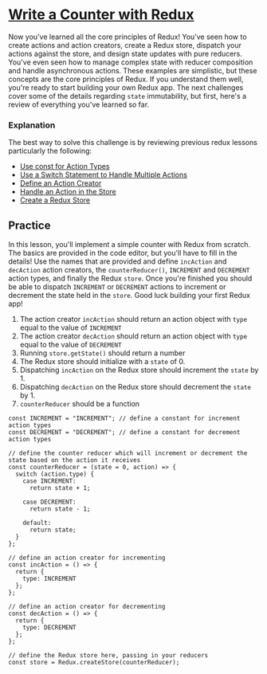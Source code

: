 # [Write a Counter with Redux](https://www.freecodecamp.org/learn/front-end-development-libraries/redux/write-a-counter-with-redux)

Now you've learned all the core principles of Redux! You've seen how to create actions and action creators, create a Redux store, dispatch your actions against the store, and design state updates with pure reducers. You've even seen how to manage complex state with reducer composition and handle asynchronous actions. These examples are simplistic, but these concepts are the core principles of Redux. If you understand them well, you're ready to start building your own Redux app. The next challenges cover some of the details regarding `state` immutability, but first, here's a review of everything you've learned so far.

### Explanation
The best way to solve this challenge is by reviewing previous redux lessons particularly the following:

- [Use const for Action Types](https://learn.freecodecamp.org/front-end-libraries/redux/use-const-for-action-types/)
- [Use a Switch Statement to Handle Multiple Actions](https://learn.freecodecamp.org/front-end-libraries/redux/use-a-switch-statement-to-handle-multiple-actions/)
- [Define an Action Creator](https://learn.freecodecamp.org/front-end-libraries/redux/define-an-action-creator/)
- [Handle an Action in the Store](https://learn.freecodecamp.org/front-end-libraries/redux/handle-an-action-in-the-store/)
- [Create a Redux Store](https://learn.freecodecamp.org/front-end-libraries/redux/create-a-redux-store)

## Practice
In this lesson, you'll implement a simple counter with Redux from scratch. The basics are provided in the code editor, but you'll have to fill in the details! Use the names that are provided and define `incAction` and `decAction` action creators, the `counterReducer()`, `INCREMENT` and `DECREMENT` action types, and finally the Redux `store`. Once you're finished you should be able to dispatch `INCREMENT` or `DECREMENT` actions to increment or decrement the state held in the `store`. Good luck building your first Redux app!

1. The action creator `incAction` should return an action object with `type` equal to the value of `INCREMENT`
2. The action creator `decAction` should return an action object with `type` equal to the value of `DECREMENT`
3. Running `store.getState()` should return a number
4. The Redux store should initialize with a `state` of 0.
5. Dispatching `incAction` on the Redux store should increment the `state` by 1.
6. Dispatching `decAction` on the Redux store should decrement the `state` by 1.
7. `counterReducer` should be a function

```
const INCREMENT = "INCREMENT"; // define a constant for increment action types
const DECREMENT = "DECREMENT"; // define a constant for decrement action types

// define the counter reducer which will increment or decrement the state based on the action it receives
const counterReducer = (state = 0, action) => {
  switch (action.type) {
    case INCREMENT:
      return state + 1;

    case DECREMENT:
      return state - 1;

    default:
      return state;
  }
};

// define an action creator for incrementing
const incAction = () => {
  return {
    type: INCREMENT
  };
};

// define an action creator for decrementing
const decAction = () => {
  return {
    type: DECREMENT
  };
};

// define the Redux store here, passing in your reducers
const store = Redux.createStore(counterReducer);
```
